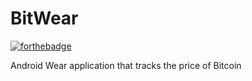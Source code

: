 BitWear
=======

[![forthebadge](http://forthebadge.com/badges/built-with-love.svg)](http://forthebadge.com)

Android Wear application that tracks the price of Bitcoin

